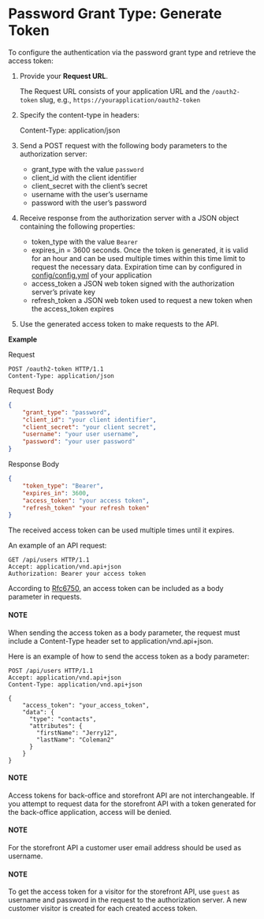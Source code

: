 <a id="web-services-api-authentication-oauth-password"></a>

# Password Grant Type: Generate Token

To configure the authentication via the password grant type and retrieve the access token:

1. Provide your **Request URL**.

   The Request URL consists of your application URL and the `/oauth2-token` slug, e.g., `https://yourapplication/oauth2-token`
2. Specify the content-type in headers:

   Content-Type: application/json
3. Send a POST request with the following body parameters to the authorization server:
   * grant_type with the value `password`
   * client_id with the client identifier
   * client_secret with the client’s secret
   * username with the user’s username
   * password with the user’s password
4. Receive response from the authorization server with a JSON object containing the following properties:
   * token_type with the value `Bearer`
   * expires_in = 3600 seconds. Once the token is generated, it is valid for an hour and can be used multiple times within this time limit to request the necessary data. Expiration time can by configured in [config/config.yml](../../bundles/platform/OAuth2ServerBundle/index.md#bundle-docs-platform-oauth2-server-bundle-configuration) of your application
   * access_token a JSON web token signed with the authorization server’s private key
   * refresh_token a JSON web token used to request a new token when the access_token expires
5. Use the generated access token to make requests to the API.

**Example**

Request

```http
POST /oauth2-token HTTP/1.1
Content-Type: application/json
```

Request Body

```json
{
    "grant_type": "password",
    "client_id": "your client identifier",
    "client_secret": "your client secret",
    "username": "your user username",
    "password": "your user password"
}
```

Response Body

```json
{
    "token_type": "Bearer",
    "expires_in": 3600,
    "access_token": "your access token",
    "refresh_token" "your refresh token"
}
```

The received access token can be used multiple times until it expires.

An example of an API request:

```http
GET /api/users HTTP/1.1
Accept: application/vnd.api+json
Authorization: Bearer your access token
```

According to <a href="https://www.rfc-editor.org/rfc/rfc6750" target="_blank">Rfc6750</a>, an access token can be included as a body parameter in requests.

#### NOTE
When sending the access token as a body parameter, the request must include a Content-Type header set to application/vnd.api+json.

Here is an example of how to send the access token as a body parameter:

```http
POST /api/users HTTP/1.1
Accept: application/vnd.api+json
Content-Type: application/vnd.api+json

{
    "access_token": "your_access_token",
    "data": {
      "type": "contacts",
      "attributes": {
        "firstName": "Jerry12",
        "lastName": "Coleman2"
      }
    }
}
```

#### NOTE
Access tokens for back-office and storefront API are not interchangeable. If you attempt to request data for the storefront API with a token generated for the back-office application, access will be denied.

#### NOTE
For the storefront API a customer user email address should be used as username.

#### NOTE
To get the access token for a visitor for the storefront API, use `guest` as username and password in the request to the authorization server. A new customer visitor is created for each created access token.

<!-- Frontend -->
